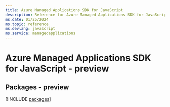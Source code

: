 ```yaml
---
title: Azure Managed Applications SDK for JavaScript
description: Reference for Azure Managed Applications SDK for JavaScript
ms.date: 01/25/2024
ms.topic: reference
ms.devlang: javascript
ms.service: managedapplications
---
```

# Azure Managed Applications SDK for JavaScript - preview
## Packages - preview
[!INCLUDE [packages](managed-applications-index.md)]